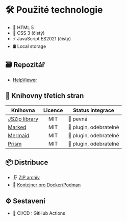# 🛠️ Použité technologie

- 📄 HTML 5
- 🎨 CSS 3 (čistý)
- ⚡ JavaScript ES2021 (čistý)
- 🛢️ Local storage

## 🗃️ Repozitář

- [HelpViewer][HVRepo]

## 🧩 Knihovny třetích stran

| Knihovna | Licence | Status integrace |
| --- | :---: | --- |
| [JSZip library][JSZIP] | MIT | 🔗 pevná |
| [Marked][Marked] | MIT | 🧩 plugin, odebratelné |
| [Mermaid][Mermaid] | MIT | 🧩 plugin, odebratelné |
| [Prism][Prism] | MIT | 🧩 plugin, odebratelné |

## 📦 Distribuce

- 🗜️ [ZIP archiv][DZIP]
- 🐳 [Kontejner pro Docker/Podman][DCONT]

## ⚙️ Sestavení

- 🤖 CI/CD : GitHub Actions

[JSZIP]: http://jszip.org/ "JSZip - práce se ZIP soubory"
[Marked]: https://marked.js.org/ "Marked - vypisování a formátování md souborů do HTML formátu"
[Mermaid]: https://mermaid.js.org/ "Mermaid - vykresluje grafy a schémata podle speciálních textových definic"
[Prism]: https://prismjs.com/ "Prism - zvýraznění syntaxe výpisů kódu"
[HVRepo]: https://github.com/HelpViewer/HelpViewer "HelpViewer"
[DZIP]: https://github.com/HelpViewer/HelpViewer/releases "ZIP"
[DCONT]: https://github.com/HelpViewer/HelpViewer/pkgs/container/helpviewer "Kontejner"
